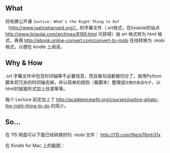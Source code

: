 ## What 

将哈佛公开课 `Justice: What's the Right Thing to Do?`（http://www.justiceharvard.org/） 的字幕文件（.srt格式，在lixiaolai的站点 http://www.lixiaolai.com/archives/8189.html 可获得）由 srt 格式转为 html 格式，再用 http://ebook.online-convert.com/convert-to-mobi 在线转换为 .mobi 格式，以便在 kindle 上阅读。

## Why & How 

.srt 字幕文件中包含时间轴等不必要信息，而且每句话都被切分了，故用Python脚本将冗余的时间轴去掉，并以简单的规则（看脚本）整理成`完整的英语句子`，以html的链接形式加上目录等等。

每个 Lecture 前还加上了 http://academicearth.org/courses/justice-whats-the-right-thing-to-do 的简介。

## So... 

在 115 网盘可以下载已经转换好的 .mobi 文件：
http://115.com/file/e76mh31x 

在 Kindle for Mac 上的截图：




